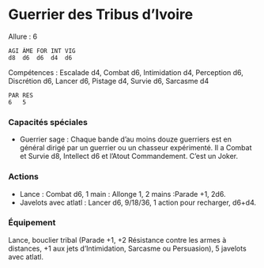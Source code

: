 # Guerrier des Tribus d’Ivoire

Allure : 6

	AGI	ÂME	FOR	INT	VIG
	d8	d6	d6	d4	d6

Compétences : Escalade d4, Combat d6, Intimidation d4, Perception d6, Discrétion d6, Lancer d6, Pistage d4, Survie d6, Sarcasme d4

	PAR	RES
	6	5

### Capacités spéciales
- Guerrier sage : Chaque bande d’au moins douze guerriers est en général dirigé par un guerrier ou un chasseur expérimenté. Il a Combat et Survie d8, Intellect d6 et l’Atout Commandement. C’est un Joker.

### Actions
- Lance : Combat d6, 1 main : Allonge 1, 2 mains :Parade +1, 2d6.
- Javelots avec atlatl : Lancer d6, 9/18/36, 1 action pour recharger, d6+d4.

### Équipement
Lance, bouclier tribal (Parade +1, +2 Résistance contre les armes à distances, +1 aux jets d’Intimidation, Sarcasme ou Persuasion), 5 javelots avec atlatl.
